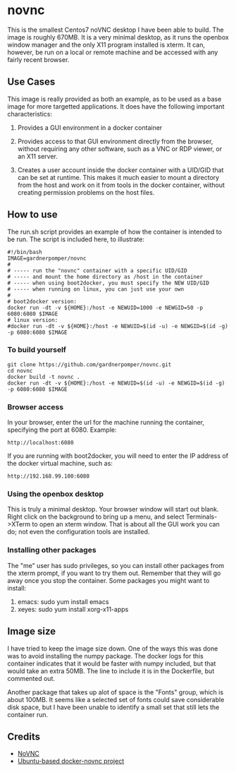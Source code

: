 # novnc

This is the smallest Centos7 noVNC desktop I have been able to
build. The image is roughly 670MB. It is a very minimal desktop, as it
runs the openbox window manager and the only X11 program installed is
xterm. It can, however, be run on a local or remote machine and be
accessed with any fairly recent browser.

## Use Cases

This image is really provided as both an example, as to be used as a
base image for more targetted applications. It does have the following
important characteristics:

1. Provides a GUI environment in a docker container

2. Provides access to that GUI environment directly from the browser,
   without requiring any other software, such as a VNC or RDP viewer,
   or an X11 server.

3. Creates a user account inside the docker container with a UID/GID
   that can be set at runtime. This makes it much easier to mount a
   directory from the host and work on it from tools in the docker
   container, without creating permission problems on the host files.

## How to use

The run.sh script provides an example of how the container is intended
to be run. The script is included here, to illustrate:
```
#!/bin/bash
IMAGE=gardnerpomper/novnc
#
# ----- run the "novnc" container with a specific UID/GID
# ----- and mount the home directory as /host in the container
# ----- when using boot2docker, you must specify the NEW UID/GID
# ----- when running on linux, you can just use your own
#
# boot2docker version:
docker run -dt -v ${HOME}:/host -e NEWUID=1000 -e NEWGID=50 -p 6080:6080 $IMAGE
# linux version:
#docker run -dt -v ${HOME}:/host -e NEWUID=$(id -u) -e NEWGID=$(id -g) -p 6080:6080 $IMAGE
```

### To build yourself

```
git clone https://github.com/gardnerpomper/novnc.git 
cd novnc
docker build -t novnc .
docker run -dt -v ${HOME}:/host -e NEWUID=$(id -u) -e NEWGID=$(id -g) -p 6080:6080 $IMAGE
```

### Browser access

In your browser, enter the url for the machine running the container,
specifying the port at 6080. Example:
```
http://localhost:6080
```
If you are running with boot2docker, you will need to enter the IP
address of the docker virtual machine, such as:
```
http://192.168.99.100:6080
```

### Using the openbox desktop

This is truly a minimal desktop. Your browser window will start out
blank. Right click on the background to bring up a menu, and select
Terminals->XTerm to open an xterm window. That is about all the GUI
work you can do; not even the configuration tools are installed.

### Installing other packages

The "me" user has sudo privileges, so you can install other packages
from the xterm prompt, if you want to try them out. Remember that they
will go away once you stop the container. Some packages you might want
to install:

1) emacs: sudo yum install emacs
2) xeyes: sudo yum install xorg-x11-apps

## Image size

I have tried to keep the image size down. One of the ways this was
done was to avoid installing the numpy package. The docker logs for
this container indicates that it would be faster with numpy included,
but that would take an extra 50MB. The line to include it is in the
Dockerfile, but commented out.

Another package that takes up alot of space is the "Fonts" group,
which is about 100MB. It seems like a selected set of fonts could save
considerable disk space, but I have been unable to identify a small
set that still lets the container run.

## Credits

* [NoVNC](http://kanaka.github.io/noVNC/)
* [Ubuntu-based docker-novnc project](https://github.com/zerodivide1/docker-novnc.git)

